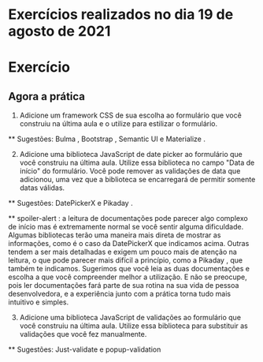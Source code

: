 # Exercícios realizados no dia 19 de agosto de 2021

# Exercício

## Agora a prática

1. Adicione um framework CSS de sua escolha ao formulário que você construiu na última aula e o utilize para estilizar o formulário.

  ** Sugestões: Bulma , Bootstrap , Semantic UI e Materialize .

2. Adicione uma biblioteca JavaScript de date picker ao formulário que você construiu na última aula. Utilize essa biblioteca no campo "Data de início" do formulário. Você pode remover as validações de data que adicionou, uma vez que a biblioteca se encarregará de permitir somente datas válidas.

  ** Sugestões: DatePickerX e Pikaday .

  ** spoiler-alert : a leitura de documentações pode parecer algo complexo de início mas é extremamente normal se você sentir alguma dificuldade. Algumas bibliotecas terão uma maneira mais direta de mostrar as informações, como é o caso da DatePickerX que indicamos acima. Outras tendem a ser mais detalhadas e exigem um pouco mais de atenção na leitura, o que pode parecer mais difícil a princípio, como a Pikaday , que também te indicamos. Sugerimos que você leia as duas documentações e escolha a que você compreender melhor a utilização. E não se preocupe, pois ler documentações fará parte de sua rotina na sua vida de pessoa desenvolvedora, e a experiência junto com a prática torna tudo mais intuitivo e simples.

3. Adicione uma biblioteca JavaScript de validações ao formulário que você construiu na última aula. Utilize essa biblioteca para substituir as validações que você fez manualmente.

  ** Sugestões: Just-validate e popup-validation

